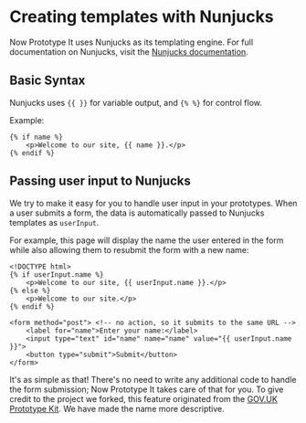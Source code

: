# Creating templates with Nunjucks

Now Prototype It uses Nunjucks as its templating engine.  For full documentation on Nunjucks, visit the [Nunjucks documentation](https://mozilla.github.io/nunjucks/templating.html).

## Basic Syntax

Nunjucks uses `{{ }}` for variable output, and `{% %}` for control flow.

Example:

```nunjucks
{% if name %}
    <p>Welcome to our site, {{ name }}.</p>
{% endif %}
```

## Passing user input to Nunjucks

We try to make it easy for you to handle user input in your prototypes. When a user submits a form, the data is automatically passed to Nunjucks templates as `userInput`.

For example, this page will display the name the user entered in the form while also allowing them to resubmit the form with a new name:

```nunjucks
<!DOCTYPE html>
{% if userInput.name %}
    <p>Welcome to our site, {{ userInput.name }}.</p>
{% else %}
    <p>Welcome to our site.</p>
{% endif %}

<form method="post"> <!-- no action, so it submits to the same URL -->
    <label for="name">Enter your name:</label>
    <input type="text" id="name" name="name" value="{{ userInput.name }}">
    <button type="submit">Submit</button>
</form>
```

It's as simple as that! There's no need to write any additional code to handle the form submission; Now Prototype It takes care of that for you.  To give credit to the project we forked, this feature originated from the [GOV.UK Prototype Kit](https://github.com/alphagov/govuk-prototype-kit).  We have made the name more descriptive.
